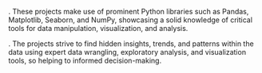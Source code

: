 

. These projects make use of prominent Python libraries such as Pandas, Matplotlib, Seaborn, and NumPy, showcasing a solid knowledge of critical tools for data manipulation, visualization, and analysis.

. The projects strive to find hidden insights, trends, and patterns within the data using expert data wrangling, exploratory analysis, and visualization tools, so helping to informed decision-making.
